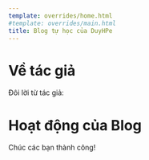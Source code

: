 ```yaml
---
template: overrides/home.html
#template: overrides/main.html
title: Blog tự học của DuyHPe
---
```

# Về tác giả
Đôi lời từ tác giả:


# Hoạt động của Blog


Chúc các bạn thành công!
